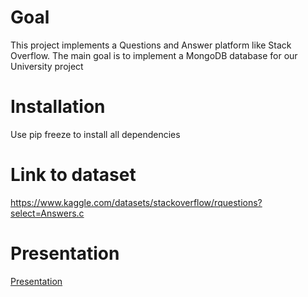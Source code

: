 # Goal
This project implements a Questions and Answer platform like Stack Overflow.
The main goal is to implement a MongoDB database for our University project

# Installation
Use pip freeze to install all dependencies

# Link to dataset
https://www.kaggle.com/datasets/stackoverflow/rquestions?select=Answers.c

# Presentation
[Presentation]("Basi\dati\II.pdf" )
